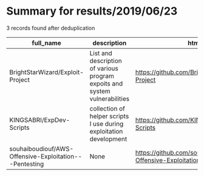 
# Summary for results/2019/06/23
    
3 records found after deduplication

| full_name | description | html_url | matched_list | matched_count | pushed_at | size | stargazers_count | language | forks_count |
|--------------------------------------------------------|----------------------------------------------------------------------------|---------------------------------------------------------------------------|----------------|-----------------|---------------------------|--------|--------------------|------------|---------------|
| BrightStarWizard/Exploit-Project | List and description of various program expoits and system vulnerabilities | https://github.com/BrightStarWizard/Exploit-Project | ['exploit'] | 1 | 2019-06-23 05:37:46+00:00 | 12 | 2 | | 2 |
| KINGSABRI/ExpDev-Scripts | collection of helper scripts I use during exploitation development | https://github.com/KINGSABRI/ExpDev-Scripts | ['exploit'] | 1 | 2019-06-23 21:17:13+00:00 | 2 | 2 | Ruby | 1 |
| souhaiboudiouf/AWS-Offensive-Exploitation---Pentesting | None | https://github.com/souhaiboudiouf/AWS-Offensive-Exploitation---Pentesting | ['exploit'] | 1 | 2019-06-23 20:46:27+00:00 | 12 | 1 | | 0 |
